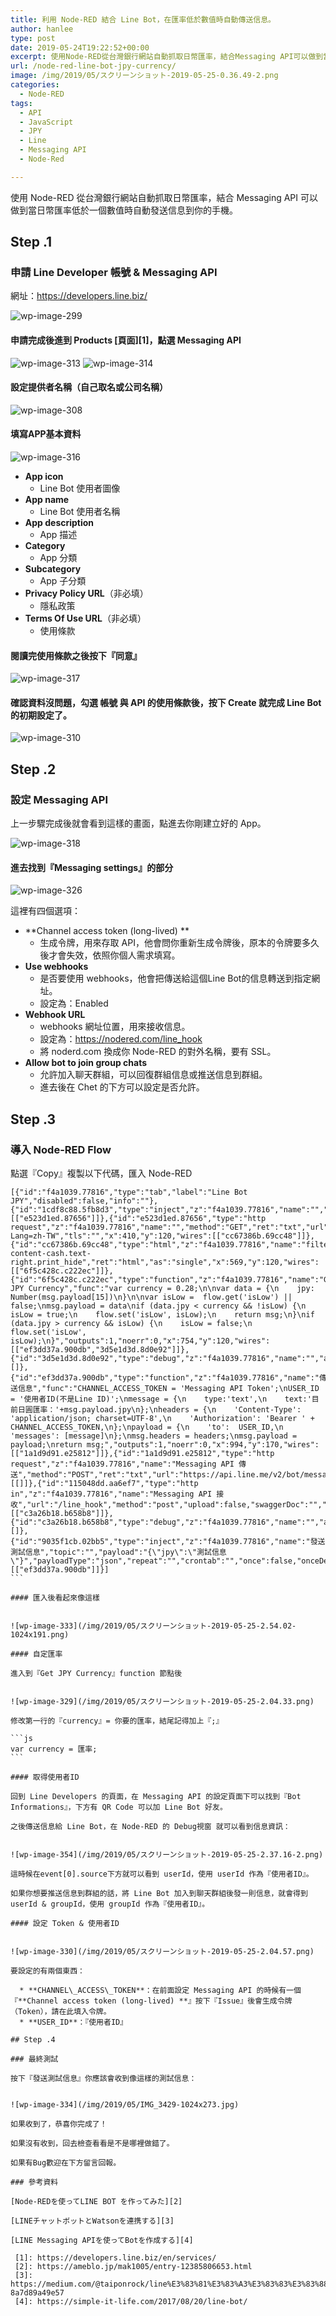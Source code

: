 ```yaml
---
title: 利用 Node-RED 結合 Line Bot，在匯率低於數值時自動傳送信息。
author: hanlee
type: post
date: 2019-05-24T19:22:52+00:00
excerpt: 使用Node-RED從台灣銀行網站自動抓取日幣匯率，結合Messaging API可以做到當日幣匯率低於一個數值時自動發送信息到你的手機。
url: /node-red-line-bot-jpy-currency/
image: /img/2019/05/スクリーンショット-2019-05-25-0.36.49-2.png
categories:
  - Node-RED
tags:
  - API
  - JavaScript
  - JPY
  - Line
  - Messaging API
  - Node-Red

---
```

使用 Node-RED 從台灣銀行網站自動抓取日幣匯率，結合 Messaging API 可以做到當日幣匯率低於一個數值時自動發送信息到你的手機。

## Step .1

### 申請 Line Developer 帳號 & Messaging API

網址：<https://developers.line.biz/>


![wp-image-299](/img/2019/05/スクリーンショット-2019-05-25-0.42.51-1024x584.png)

#### 申請完成後進到 Products [頁面][1]，點選 Messaging API


![wp-image-313](/img/2019/05/スクリーンショット-2019-05-25-0.36.36-1024x515.png)
![wp-image-314](/img/2019/05/スクリーンショット-2019-05-25-0.36.49.png)

#### 設定提供者名稱（自己取名或公司名稱）


![wp-image-308](/img/2019/05/スクリーンショット-2019-05-25-0.37.03-1024x584.png)

#### 填寫APP基本資料


![wp-image-316](/img/2019/05/スクリーンショット-2019-05-25-0.37.12-1024x584.png)

  * **App icon**
      * Line Bot 使用者圖像
  * **App name**
      * Line Bot 使用者名稱
  * **App description**
      * App 描述
  * **Category**
      * App 分類
  * **Subcategory**
      * App 子分類
  * **Privacy Policy URL**（非必填）
      * 隱私政策
  * **Terms Of Use URL**（非必填）
      * 使用條款

#### 閱讀完使用條款之後按下『同意』


![wp-image-317](/img/2019/05/スクリーンショット-2019-05-25-0.37.54.png)

#### 確認資料沒問題，勾選 帳號 與 API 的使用條款後，按下 Create 就完成 Line Bot 的初期設定了。


![wp-image-310](/img/2019/05/スクリーンショット-2019-05-25-0.38.09-1024x584.png)

## Step .2

### 設定 Messaging API

上一步驟完成後就會看到這樣的畫面，點進去你剛建立好的 App。


![wp-image-318](/img/2019/05/スクリーンショット-2019-05-25-0.38.29.png)

#### 進去找到『Messaging settings』的部分


![wp-image-326](/img/2019/05/スクリーンショット-2019-05-25-0.38.48-1.png)

這裡有四個選項：

  * **Channel access token (long-lived) **
      * 生成令牌，用來存取 API，他會問你重新生成令牌後，原本的令牌要多久後才會失效，依照你個人需求填寫。
  * **Use webhooks**
      * 是否要使用 webhooks，他會把傳送給這個Line Bot的信息轉送到指定網址。
      * 設定為：Enabled
  * **Webhook URL**
      * webhooks 網址位置，用來接收信息。
      * 設定為：https://nodered.com/line_hook
      * 將 noderd.com 換成你 Node-RED 的對外名稱，要有 SSL。
  * **Allow bot to join group chats**
      * 允許加入聊天群組，可以回復群組信息或推送信息到群組。
      * 進去後在 Chet 的下方可以設定是否允許。

## Step .3

### 導入 Node-RED Flow

點選『Copy』複製以下代碼，匯入 Node-RED

<pre class="language-json copytoclipboard"><code>[{"id":"f4a1039.77816","type":"tab","label":"Line Bot JPY","disabled":false,"info":""},{"id":"1cdf8c88.5fb8d3","type":"inject","z":"f4a1039.77816","name":"","topic":"","payload":"","payloadType":"date","repeat":"3600","crontab":"","once":false,"onceDelay":0.1,"x":220,"y":120,"wires":[["e523d1ed.87656"]]},{"id":"e523d1ed.87656","type":"http request","z":"f4a1039.77816","name":"","method":"GET","ret":"txt","url":"http://rate.bot.com.tw/xrt?Lang=zh-TW","tls":"","x":410,"y":120,"wires":[["cc67386b.69cc48"]]},{"id":"cc67386b.69cc48","type":"html","z":"f4a1039.77816","name":"filter","property":"payload","outproperty":"payload","tag":".rate-content-cash.text-right.print_hide","ret":"html","as":"single","x":569,"y":120,"wires":[["6f5c428c.c222ec"]]},{"id":"6f5c428c.c222ec","type":"function","z":"f4a1039.77816","name":"Get JPY Currency","func":"var currency = 0.28;\n\nvar data = {\n    jpy: Number(msg.payload[15])\n}\n\nvar isLow =  flow.get('isLow') || false;\nmsg.payload = data\nif (data.jpy < currency && !isLow) {\n    isLow = true;\n    flow.set('isLow', isLow);\n    return msg;\n}\nif (data.jpy > currency && isLow) {\n    isLow = false;\n    flow.set('isLow', isLow);\n}","outputs":1,"noerr":0,"x":754,"y":120,"wires":[["ef3dd37a.900db","3d5e1d3d.8d0e92"]]},{"id":"3d5e1d3d.8d0e92","type":"debug","z":"f4a1039.77816","name":"","active":false,"tosidebar":true,"console":false,"tostatus":false,"complete":"payload","x":1004,"y":120,"wires":[]},{"id":"ef3dd37a.900db","type":"function","z":"f4a1039.77816","name":"傳送信息","func":"CHANNEL_ACCESS_TOKEN = 'Messaging API Token';\nUSER_ID = '使用者ID(不是Line ID)';\nmessage = {\n    type:'text',\n    text:'目前日圓匯率：'+msg.payload.jpy\n};\nheaders = {\n    'Content-Type': 'application/json; charset=UTF-8',\n    'Authorization': 'Bearer ' + CHANNEL_ACCESS_TOKEN,\n};\npayload = {\n    'to':  USER_ID,\n    'messages': [message]\n};\nmsg.headers = headers;\nmsg.payload = payload;\nreturn msg;","outputs":1,"noerr":0,"x":994,"y":170,"wires":[["1a1d9d91.e25812"]]},{"id":"1a1d9d91.e25812","type":"http request","z":"f4a1039.77816","name":"Messaging API 傳送","method":"POST","ret":"txt","url":"https://api.line.me/v2/bot/message/push","tls":"","x":1216,"y":170,"wires":[[]]},{"id":"115048dd.aa6ef7","type":"http in","z":"f4a1039.77816","name":"Messaging API 接收","url":"/line_hook","method":"post","upload":false,"swaggerDoc":"","x":239,"y":203,"wires":[["c3a26b18.b658b8"]]},{"id":"c3a26b18.b658b8","type":"debug","z":"f4a1039.77816","name":"","active":true,"tosidebar":true,"console":false,"tostatus":false,"complete":"false","x":434,"y":203,"wires":[]},{"id":"9035f1cb.02bb5","type":"inject","z":"f4a1039.77816","name":"發送測試信息","topic":"","payload":"{\"jpy\":\"測試信息\"}","payloadType":"json","repeat":"","crontab":"","once":false,"onceDelay":0.1,"x":732,"y":202,"wires":[["ef3dd37a.900db"]]}]
```

#### 匯入後看起來像這樣


![wp-image-333](/img/2019/05/スクリーンショット-2019-05-25-2.54.02-1024x191.png)

#### 自定匯率

進入到『Get JPY Currency』function 節點後


![wp-image-329](/img/2019/05/スクリーンショット-2019-05-25-2.04.33.png)

修改第一行的『currency』= 你要的匯率，結尾記得加上『;』

```js
var currency = 匯率;
```

#### 取得使用者ID

回到 Line Developers 的頁面，在 Messaging API 的設定頁面下可以找到『Bot Informations』，下方有 QR Code 可以加 Line Bot 好友。

之後傳送信息給 Line Bot，在 Node-RED 的 Debug視窗 就可以看到信息資訊：


![wp-image-354](/img/2019/05/スクリーンショット-2019-05-25-2.37.16-2.png)

這時候在event[0].source下方就可以看到 userId，使用 userId 作為『使用者ID』。

如果你想要推送信息到群組的話，將 Line Bot 加入到聊天群組後發一則信息，就會得到 userId & groupId，使用 groupId 作為『使用者ID』。

#### 設定 Token & 使用者ID


![wp-image-330](/img/2019/05/スクリーンショット-2019-05-25-2.04.57.png)

要設定的有兩個東西：

  * **CHANNEL\_ACCESS\_TOKEN**：在前面設定 Messaging API 的時候有一個『**Channel access token (long-lived) **』按下『Issue』後會生成令牌（Token），請在此填入令牌。
  * **USER_ID**：『使用者ID』

## Step .4

### 最終測試

按下『發送測試信息』你應該會收到像這樣的測試信息：


![wp-image-334](/img/2019/05/IMG_3429-1024x273.jpg)

如果收到了，恭喜你完成了！

如果沒有收到，回去檢查看看是不是哪裡做錯了。

如果有Bug歡迎在下方留言回報。

### 參考資料

[Node-REDを使ってLINE BOT を作ってみた][2]

[LINEチャットボットとWatsonを連携する][3]

[LINE Messaging APIを使ってBotを作成する][4]

 [1]: https://developers.line.biz/en/services/
 [2]: https://ameblo.jp/mak1005/entry-12385806653.html
 [3]: https://medium.com/@taiponrock/line%E3%83%81%E3%83%A3%E3%83%83%E3%83%88%E3%83%9C%E3%83%83%E3%83%88%E3%81%A8watson%E3%82%92%E9%80%A3%E6%90%BA%E3%81%99%E3%82%8B-8a7d89a49e57
 [4]: https://simple-it-life.com/2017/08/20/line-bot/